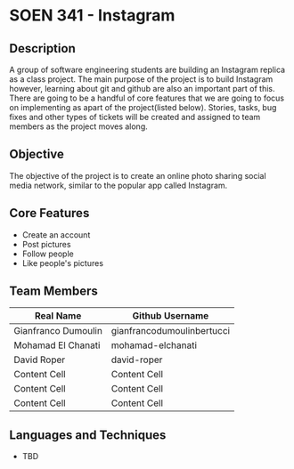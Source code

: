# SOEN 341 - Instagram

## Description

A group of software engineering students are building an Instagram replica as a class project. The main purpose of the project is to build Instagram however, learning about git and github are also an important part of this. There are going to be a handful of core features that we are going to focus on implementing as apart of the project(listed below). Stories, tasks, bug fixes and other types of tickets will be created and assigned to team members as the project moves along. 

## Objective

The objective of the project is to create an online photo sharing social media network, similar to the popular app called Instagram. 

## Core Features

* Create an account
* Post pictures
* Follow people
* Like people's pictures

## Team Members

| Real Name | Github Username |
| ------------- | ------------- |
| Gianfranco Dumoulin | gianfrancodumoulinbertucci |
| Mohamad El Chanati  | mohamad-elchanati  |
| David Roper   | david-roper  |
| Content Cell  | Content Cell  |
| Content Cell  | Content Cell  |
| Content Cell  | Content Cell  |

## Languages and Techniques

* TBD 

## 
